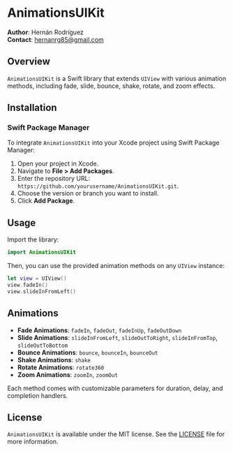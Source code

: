 # AnimationsUIKit

**Author**: Hernán Rodríguez  
**Contact**: hernanrg85@gmail.com

## Overview

`AnimationsUIKit` is a Swift library that extends `UIView` with various animation methods, including fade, slide, bounce, shake, rotate, and zoom effects.

## Installation

### Swift Package Manager

To integrate `AnimationsUIKit` into your Xcode project using Swift Package Manager:

1. Open your project in Xcode.
2. Navigate to **File > Add Packages**.
3. Enter the repository URL: `https://github.com/yourusername/AnimationsUIKit.git`.
4. Choose the version or branch you want to install.
5. Click **Add Package**.

## Usage

Import the library:

```swift
import AnimationsUIKit
```

Then, you can use the provided animation methods on any `UIView` instance:

```swift
let view = UIView()
view.fadeIn()
view.slideInFromLeft()
```

## Animations

- **Fade Animations**: `fadeIn`, `fadeOut`, `fadeInUp`, `fadeOutDown`
- **Slide Animations**: `slideInFromLeft`, `slideOutToRight`, `slideInFromTop`, `slideOutToBottom`
- **Bounce Animations**: `bounce`, `bounceIn`, `bounceOut`
- **Shake Animations**: `shake`
- **Rotate Animations**: `rotate360`
- **Zoom Animations**: `zoomIn`, `zoomOut`

Each method comes with customizable parameters for duration, delay, and completion handlers.

## License

`AnimationsUIKit` is available under the MIT license. See the [LICENSE](LICENSE) file for more information.
